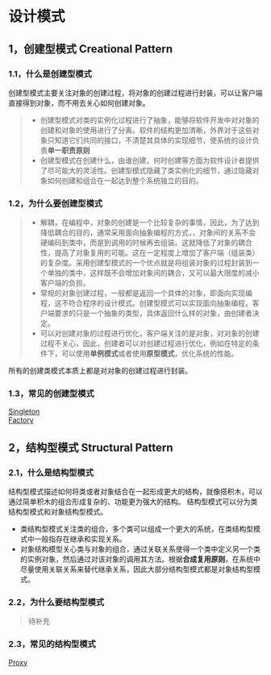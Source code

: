 
# 设计模式
## 1，创建型模式 Creational Pattern
### 1.1，什么是创建型模式
创建型模式主要关注对象的创建过程，将对象的创建过程进行封装，可以让客户端直接得到对象，而不用去关心如何创建对象。
> - 创建型模式对类的实例化过程进行了抽象，能够将软件开发中对对象的创建和对象的使用进行了分离。软件的结构更加清晰，外界对于这些对象只知道它们共同的接口，不清楚其具体的实现细节，使系统的设计负责**单一职责原则**
> - 创建型模式在创建什么，由谁创建，何时创建等方面为软件设计者提供了尽可能大的灵活性。创建型模式隐藏了类实例化的细节，通过隐藏对象如何创建和组合在一起达到整个系统独立的目的。
### 1.2，为什么要创建型模式
> - 解耦，在编程中，对象的创建是一个比较复杂的事情，因此，为了达到降低耦合的目的，通常采用面向抽象编程的方式，，对象间的关系不会硬编码到类中，而是到调用的时候再去组装。这就降低了对象的耦合性，提高了对象复用的可能。这在一定程度上增加了客户端（组装类）的复杂度。采用创建型模式的一个优点就是将组装对象的过程封装到一个单独的类中，这样既不会增加对象间的耦合，又可以最大限度的减小客户端的负担。
> - 常规的对象创建过程，一般都是返回一个具体的对象，即面向实现编程，这不符合程序的设计模式。创建型模式可以实现面向抽象编程。客户端要求的只是一个抽象的类型，具体返回什么样的对象，由创建者决定。
> - 可以对创建对象的过程进行优化，客户端关注的是对象，对对象的创建过程不关心，因此，创建者可以对创建过程进行优化，例如在特定的条件下，可以使用**单例模式**或者使用**原型模式**，优化系统的性能。

所有的创建类模式本质上都是对对象的创建过程进行封装。


### 1.3，常见的创建型模式
[Singleton][Singleton]  
[Factory][Factory]

## 2，结构型模式 Structural Pattern
### 2.1，什么是结构型模式
结构型模式描述如何将类或者对象结合在一起形成更大的结构，就像搭积木，可以通过简单积木的组合形成复杂的、功能更为强大的结构。
结构型模式可以分为类结构型模式和对象结构型模式。
- 类结构型模式关注类的组合，多个类可以组成一个更大的系统，在类结构型模式中一般指存在继承和实现关系。
- 对象结构模型关心类与对象的组合，通过关联关系使得一个类中定义另一个类的实例对象，然后通过对该对象的调用其方法。根据**合成复用原则**，在系统中尽量使用关联关系来替代继承关系，因此大部分结构型模式都是对象结构型模式。

### 2.2，为什么要结构型模式

> 待补充

### 2.3，常见的结构型模式
[Proxy][Proxy]






[Singleton]: ./singleton.md "singleton"
[Factory]: ./factory.md "factory"
[Proxy]: ./proxy.md "proxy"